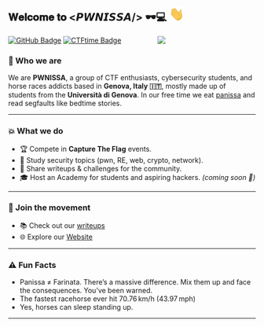<h2>𝐖𝐞𝐥𝐜𝐨𝐦𝐞 𝐭𝐨 <𝙋𝙒𝙉𝙄𝙎𝙎𝘼/> 🕶️💻 <img src="https://raw.githubusercontent.com/ABSphreak/ABSphreak/master/gifs/Hi.gif" width="30px"></h2>

<img align='right' src='https://media.giphy.com/media/LHZyixOnHwDDy/giphy.gif' width='200'>

[![GitHub Badge](https://img.shields.io/badge/-@PWNISSA-24292e?style=flat-square\&logo=github\&logoColor=white\&link=https://github.com/pwnissa)](https://github.com/pwnissa)
[![CTFtime Badge](https://img.shields.io/badge/CTFtime-PWNISSA-red?logo=CTFd&logoColor=white)](https://ctftime.org/team/386813)


### 🐴 Who we are

We are **PWNISSA**, a group of CTF enthusiasts, cybersecurity students, and horse races addicts based in **Genova, Italy 🇮🇹**,  mostly made up of students from the **Università di Genova**. In our free time we eat [panissa](https://it.wikipedia.org/wiki/Panissa_(gastronomia_ligure)) and read segfaults like bedtime stories.

---

### 💥 What we do

* 🏆 Compete in **Capture The Flag** events.
* 🔐 Study security topics (pwn, RE, web, crypto, network).
* 📂 Share writeups & challenges for the community.
* 🎓 Host an Academy for students and aspiring hackers. *(coming soon 👀)*

---

### 🔗 Join the movement

<!-- * 💬 Hit us up on [Telegram](https://t.me/pwnissa) -->
* 📚 Check out our [writeups](https://github.com/pwnissa/writeups)
* 🌐 Explore our [Website](https://pwnissa.github.io/) 

---

### ⚠️ Fun Facts

* Panissa ≠ Farinata. There’s a massive difference. Mix them up and face the consequences. You’ve been warned.
* The fastest racehorse ever hit 70.76 km/h (43.97 mph)
* Yes, horses can sleep standing up.

---
